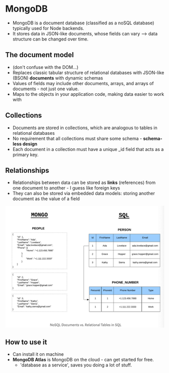 # MongoDB

* MongoDB is a document database (classified as a noSQL database) typically used for Node backends.
* It stores data in JSON-like documents, whose fields can vary --> data structure can be changed over time.


## The document model
* (don't confuse with the DOM...)
* Replaces classic tabular structure of relational databases with JSON-like (BSON) **documents** with dynamic schemas
* Values of fields may include other documents, arrays, and arrays of documents - not just one value.
* Maps to the objects in your application code, making data easier to work with

## Collections

* Documents are stored in collections, which are analogous to tables in relational databases
* No requirement that all collections must share some schema - **schema-less design**
* Each document in a collection must have a unique \_id field that acts as a primary key.

## Relationships

* Relationships between data can be stored as **links** (references) from one document to another - I guess like foreign keys
* They can also be stored via embedded data models: storing another document as the value of a field

![mongo vs sql](images/2019/01/mongo-vs-sql.png)

## How to use it

* Can install it on machine
* **MongoDB Atlas** is MongoDB on the cloud - can get started for free.
  - 'database as a service', saves you doing a lot of stuff.
